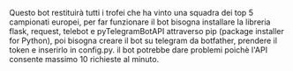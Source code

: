 Questo bot restituirà tutti i trofei che ha vinto una squadra dei top 5 campionati europei, per far funzionare il bot bisogna installare la libreria flask, request, telebot e pyTelegramBotAPI  attraverso pip (package installer for Python), poi bisogna creare il bot su telegram da botfather, prendere il token e inserirlo in config.py.
il bot potrebbe dare problemi poichè l'API consente massimo 10 richieste al minuto.

